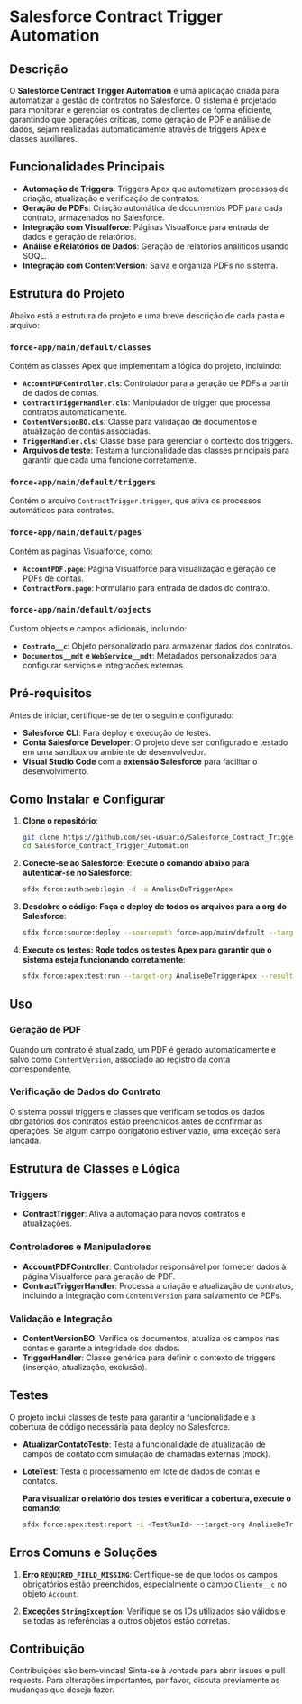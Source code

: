 # Salesforce Contract Trigger Automation

## Descrição

O **Salesforce Contract Trigger Automation** é uma aplicação criada para automatizar a gestão de contratos no Salesforce. O sistema é projetado para monitorar e gerenciar os contratos de clientes de forma eficiente, garantindo que operações críticas, como geração de PDF e análise de dados, sejam realizadas automaticamente através de triggers Apex e classes auxiliares.

## Funcionalidades Principais

- **Automação de Triggers**: Triggers Apex que automatizam processos de criação, atualização e verificação de contratos.
- **Geração de PDFs**: Criação automática de documentos PDF para cada contrato, armazenados no Salesforce.
- **Integração com Visualforce**: Páginas Visualforce para entrada de dados e geração de relatórios.
- **Análise e Relatórios de Dados**: Geração de relatórios analíticos usando SOQL.
- **Integração com ContentVersion**: Salva e organiza PDFs no sistema.

## Estrutura do Projeto

Abaixo está a estrutura do projeto e uma breve descrição de cada pasta e arquivo:

### `force-app/main/default/classes`

Contém as classes Apex que implementam a lógica do projeto, incluindo:

- **`AccountPDFController.cls`**: Controlador para a geração de PDFs a partir de dados de contas.
- **`ContractTriggerHandler.cls`**: Manipulador de trigger que processa contratos automaticamente.
- **`ContentVersionBO.cls`**: Classe para validação de documentos e atualização de contas associadas.
- **`TriggerHandler.cls`**: Classe base para gerenciar o contexto dos triggers.
- **Arquivos de teste**: Testam a funcionalidade das classes principais para garantir que cada uma funcione corretamente.

### `force-app/main/default/triggers`

Contém o arquivo `ContractTrigger.trigger`, que ativa os processos automáticos para contratos.

### `force-app/main/default/pages`

Contém as páginas Visualforce, como:

- **`AccountPDF.page`**: Página Visualforce para visualização e geração de PDFs de contas.
- **`ContractForm.page`**: Formulário para entrada de dados do contrato.

### `force-app/main/default/objects`

Custom objects e campos adicionais, incluindo:

- **`Contrato__c`**: Objeto personalizado para armazenar dados dos contratos.
- **`Documentos__mdt` e `WebService__mdt`**: Metadados personalizados para configurar serviços e integrações externas.

## Pré-requisitos

Antes de iniciar, certifique-se de ter o seguinte configurado:

- **Salesforce CLI**: Para deploy e execução de testes.
- **Conta Salesforce Developer**: O projeto deve ser configurado e testado em uma sandbox ou ambiente de desenvolvedor.
- **Visual Studio Code** com a **extensão Salesforce** para facilitar o desenvolvimento.

## Como Instalar e Configurar

1. **Clone o repositório**:
   ```bash
   git clone https://github.com/seu-usuario/Salesforce_Contract_Trigger_Automation.git
   cd Salesforce_Contract_Trigger_Automation

2. **Conecte-se ao Salesforce: Execute o comando abaixo para autenticar-se no Salesforce**:
   ```bash
   sfdx force:auth:web:login -d -a AnaliseDeTriggerApex

3. **Desdobre o código: Faça o deploy de todos os arquivos para a org do Salesforce**:
   ```bash
   sfdx force:source:deploy --sourcepath force-app/main/default --target-org AnaliseDeTriggerApex

4. **Execute os testes: Rode todos os testes Apex para garantir que o sistema esteja funcionando corretamente**:
   ```bash
   sfdx force:apex:test:run --target-org AnaliseDeTriggerApex --result-format human --code-coverage

## Uso

### Geração de PDF
Quando um contrato é atualizado, um PDF é gerado automaticamente e salvo como `ContentVersion`, associado ao registro da conta correspondente.

### Verificação de Dados do Contrato
O sistema possui triggers e classes que verificam se todos os dados obrigatórios dos contratos estão preenchidos antes de confirmar as operações. Se algum campo obrigatório estiver vazio, uma exceção será lançada.

## Estrutura de Classes e Lógica

### Triggers
- **ContractTrigger**: Ativa a automação para novos contratos e atualizações.

### Controladores e Manipuladores
- **AccountPDFController**: Controlador responsável por fornecer dados à página Visualforce para geração de PDF.
- **ContractTriggerHandler**: Processa a criação e atualização de contratos, incluindo a integração com `ContentVersion` para salvamento de PDFs.

### Validação e Integração
- **ContentVersionBO**: Verifica os documentos, atualiza os campos nas contas e garante a integridade dos dados.
- **TriggerHandler**: Classe genérica para definir o contexto de triggers (inserção, atualização, exclusão).

## Testes
O projeto inclui classes de teste para garantir a funcionalidade e a cobertura de código necessária para deploy no Salesforce.

- **AtualizarContatoTeste**: Testa a funcionalidade de atualização de campos de contato com simulação de chamadas externas (mock).
- **LoteTest**: Testa o processamento em lote de dados de contas e contatos.

    **Para visualizar o relatório dos testes e verificar a cobertura, execute o comando**:
    ```bash
    sfdx force:apex:test:report -i <TestRunId> --target-org AnaliseDeTriggerApex


## Erros Comuns e Soluções

1. **Erro `REQUIRED_FIELD_MISSING`**: Certifique-se de que todos os campos obrigatórios estão preenchidos, especialmente o campo `Cliente__c` no objeto `Account`.
   
2. **Exceções `StringException`**: Verifique se os IDs utilizados são válidos e se todas as referências a outros objetos estão corretas.

## Contribuição

Contribuições são bem-vindas! Sinta-se à vontade para abrir issues e pull requests. Para alterações importantes, por favor, discuta previamente as mudanças que deseja fazer.


